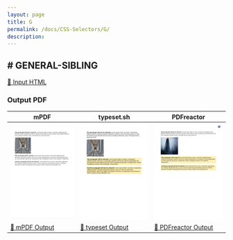 ```yaml
---
layout: page
title: G
permalink: /docs/CSS-Selectors/G/
description: 
---
```




## <a name="GENERAL-SIBLING" id="GENERAL-SIBLING">#</a> GENERAL-SIBLING

[📄 Input HTML](/html/CSS%20Selectors/G/general-sibling.html)

### Output PDF

| mPDF | typeset.sh | PDFreactor |
|---------|---------|---------|
| ![mPDF Preview](mpdf__html_CSS_Selectors_G_general-sibling.html.png) | ![typeset Preview](typeset__html_CSS_Selectors_G_general-sibling.html.png) | ![PDFreactor Preview](pdfreactor__html_CSS_Selectors_G_general-sibling.html.png) |
| [📕 mPDF Output](mpdf__html_CSS_Selectors_G_general-sibling.html.pdf) | [📕 typeset Output](typeset__html_CSS_Selectors_G_general-sibling.html.pdf) | [📕 PDFreactor Output](pdfreactor__html_CSS_Selectors_G_general-sibling.html.pdf) |


